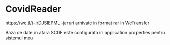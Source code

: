 # CovidReader

https://we.tl/t-irDJSIEPML -jaruri arhivate in format rar in WeTransfer

Baza de date in afara SCDF este configurata in application.properties pentru sistemul meu
